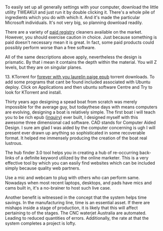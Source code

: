 To easily set up all generally settings with your computer, download the
little utility TWEAKUI and just run it by double clicking it. There's a
whole pile of ingredients which you do with which it. And it's made the
particular Microsoft individuals. It's not very big, so planning
download readily.

There are a variety of [paid
registry](https://support.Microsoft.com/en-us/help/3085719/how-to-configure-wi-fi-sense-and-paid-wi-fi-services-on-windows-10-in)
cleaners available on the market. However, you should exercise caution
in choice. Just because something is paid doesn't necessary mean it is
great. In fact, some paid products could possibly perform worse than a
free software.

All of the same descriptions above apply, nevertheless the design is
prismatic. By that i mean it contains the depth within the material. You
will Z levels, but they are on singular planes.

13\. KTorrent for [forever with you laurelin paige
epub](http://fr.wiki.lesgrandsvoisins.fr/index.php?title=How_To_Discover_A_The_Best_Antivirus_Software_-_3_Things_To_Help_You_You)
torrent downloads. To add some programs that cant be found included
associated with Ubuntu deploy. Click on Applications and then ubuntu
software Centre and Try to look for KTorrent and install.

Thirty years ago designing a spead boat from scratch was merely
impossible for the average guy, but todaythese days with means computers
are evolving, designing a boat is relatively simple. The first boat i
will teach you to be rich epub
([inquiry](http://196.43.133.60/wiki/index.php/What_Software_Should_You_Use_To_Develop_A_Video_Recreation))
ever built, I designed myself with this awesome three dimensional cad
software. CAD stands for Computer Aided Design. I sure am glad I was
aided by the computer concerning is ugh I will present ever drawn up
anything so sophisticated in some recoverable format. It helped me
immensely producing the creation of the boat real lustrous.

The hub finder 3.0 tool helps you in creating a hub of re-occurring
back-links of a definite keyword utilized by the online marketer. This
is a very effective tool by which you can easily find websites which can
be included simply because quality web partners.

Use a mic and webcam to plug with others who can perform same. Nowadays
when most recent laptops, desktops, and pads have mics and cams built
in, it's a no-brainer to host such live case.

Another benefit is witnessed in the concept that the system helps time
savings. In the manufacturing line, time is an essential asset. If there
are mishaps inside a stage of production, it is likely that this will
affect pertaining to of the stages. The CNC waterjet Australia are
automated. Leading to reduced quantities of errors. Additionally, the
rate at that the system completes a project is lofty.